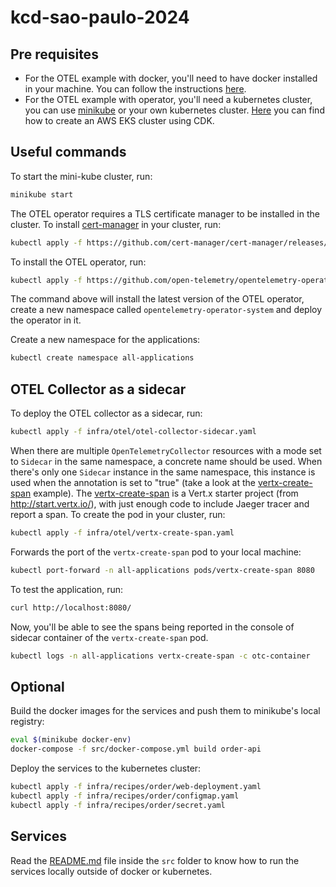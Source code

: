 # kcd-sao-paulo-2024

## Pre requisites

- For the OTEL example with docker, you'll need to have docker installed in your machine. You can follow the instructions [here](https://docs.docker.com/get-docker/).
- For the OTEL example with operator, you'll need a kubernetes cluster, you can use [minikube](https://minikube.sigs.k8s.io/docs/handbook/config/)
or your own kubernetes cluster. [Here](./infra/README.md) you can find how to create an AWS EKS cluster using CDK.

## Useful commands

To start the mini-kube cluster, run:

```bash
minikube start
```

The OTEL operator requires a TLS certificate manager to be installed in the cluster. To install [cert-manager](https://cert-manager.io/docs/installation/)
in your cluster, run:

```bash
kubectl apply -f https://github.com/cert-manager/cert-manager/releases/download/v1.14.1/cert-manager.yaml
```

To install the OTEL operator, run:

```bash
kubectl apply -f https://github.com/open-telemetry/opentelemetry-operator/releases/latest/download/opentelemetry-operator.yaml
```

The command above will install the latest version of the OTEL operator, create a new namespace called `opentelemetry-operator-system` and deploy the operator in it.

Create a new namespace for the applications:

```bash
kubectl create namespace all-applications
```

## OTEL Collector as a sidecar

To deploy the OTEL collector as a sidecar, run:

```bash
kubectl apply -f infra/otel/otel-collector-sidecar.yaml
```

When there are multiple `OpenTelemetryCollector` resources with a mode set to `Sidecar` in the same
namespace, a concrete name should be used. When there's only one `Sidecar` instance in the same
namespace, this instance is used when the annotation is set to "true" (take a look at the
[vertx-create-span](./infra/otel/otel-collector-sidecar.yaml) example). The
[vertx-create-span](https://github.com/jaegertracing/vertx-create-span) is a Vert.x starter project
(from http://start.vertx.io/), with just enough code to include Jaeger tracer and report a span. To create
the pod in your cluster, run:

```bash
kubectl apply -f infra/otel/vertx-create-span.yaml
```

Forwards the port of the `vertx-create-span` pod to your local machine:

```bash
kubectl port-forward -n all-applications pods/vertx-create-span 8080
```

To test the application, run:

```bash
curl http://localhost:8080/
```

Now, you'll be able to see the spans being reported in the console of sidecar container of the `vertx-create-span` pod.

```bash
kubectl logs -n all-applications vertx-create-span -c otc-container
```

## Optional

Build the docker images for the services and push them to minikube's local registry:

```bash
eval $(minikube docker-env)
docker-compose -f src/docker-compose.yml build order-api
```

Deploy the services to the kubernetes cluster:

```bash
kubectl apply -f infra/recipes/order/web-deployment.yaml
kubectl apply -f infra/recipes/order/configmap.yaml
kubectl apply -f infra/recipes/order/secret.yaml
```

## Services

Read the [README.md](./src/README.md) file inside the `src` folder to know how to run the services locally outside of docker or kubernetes.
